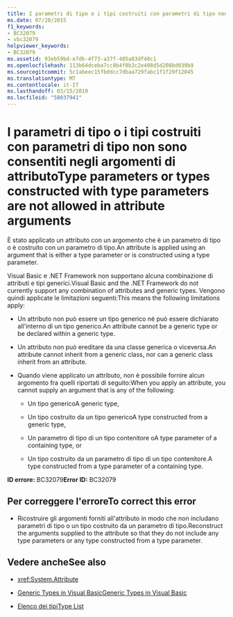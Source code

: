 ```yaml
---
title: I parametri di tipo o i tipi costruiti con parametri di tipo non sono consentiti negli argomenti di attributo
ms.date: 07/20/2015
f1_keywords:
- BC32079
- vbc32079
helpviewer_keywords:
- BC32079
ms.assetid: 93eb59bd-e7db-4f73-a37f-405a83df48c1
ms.openlocfilehash: 113b64dceba7cc8b4f8b3c2e408d5d208bd039b9
ms.sourcegitcommit: 5c1abeec15fbddcc7dbaa729fabc1f1f29f12045
ms.translationtype: MT
ms.contentlocale: it-IT
ms.lasthandoff: 03/15/2019
ms.locfileid: "58037941"
---
```

# <a name="type-parameters-or-types-constructed-with-type-parameters-are-not-allowed-in-attribute-arguments"></a><span data-ttu-id="d9f60-102">I parametri di tipo o i tipi costruiti con parametri di tipo non sono consentiti negli argomenti di attributo</span><span class="sxs-lookup"><span data-stu-id="d9f60-102">Type parameters or types constructed with type parameters are not allowed in attribute arguments</span></span>
<span data-ttu-id="d9f60-103">È stato applicato un attributo con un argomento che è un parametro di tipo o è costruito con un parametro di tipo.</span><span class="sxs-lookup"><span data-stu-id="d9f60-103">An attribute is applied using an argument that is either a type parameter or is constructed using a type parameter.</span></span>  
  
 <span data-ttu-id="d9f60-104">Visual Basic e .NET Framework non supportano alcuna combinazione di attributi e tipi generici.</span><span class="sxs-lookup"><span data-stu-id="d9f60-104">Visual Basic and the .NET Framework do not currently support any combination of attributes and generic types.</span></span> <span data-ttu-id="d9f60-105">Vengono quindi applicate le limitazioni seguenti:</span><span class="sxs-lookup"><span data-stu-id="d9f60-105">This means the following limitations apply:</span></span>  
  
-   <span data-ttu-id="d9f60-106">Un attributo non può essere un tipo generico né può essere dichiarato all'interno di un tipo generico.</span><span class="sxs-lookup"><span data-stu-id="d9f60-106">An attribute cannot be a generic type or be declared within a generic type.</span></span>  
  
-   <span data-ttu-id="d9f60-107">Un attributo non può ereditare da una classe generica o viceversa.</span><span class="sxs-lookup"><span data-stu-id="d9f60-107">An attribute cannot inherit from a generic class, nor can a generic class inherit from an attribute.</span></span>  
  
-   <span data-ttu-id="d9f60-108">Quando viene applicato un attributo, non è possibile fornire alcun argomento fra quelli riportati di seguito:</span><span class="sxs-lookup"><span data-stu-id="d9f60-108">When you apply an attribute, you cannot supply an argument that is any of the following:</span></span>  
  
    -   <span data-ttu-id="d9f60-109">Un tipo generico</span><span class="sxs-lookup"><span data-stu-id="d9f60-109">A generic type,</span></span>  
  
    -   <span data-ttu-id="d9f60-110">Un tipo costruito da un tipo generico</span><span class="sxs-lookup"><span data-stu-id="d9f60-110">A type constructed from a generic type,</span></span>  
  
    -   <span data-ttu-id="d9f60-111">Un parametro di tipo di un tipo contenitore o</span><span class="sxs-lookup"><span data-stu-id="d9f60-111">A type parameter of a containing type, or</span></span>  
  
    -   <span data-ttu-id="d9f60-112">Un tipo costruito da un parametro di tipo di un tipo contenitore.</span><span class="sxs-lookup"><span data-stu-id="d9f60-112">A type constructed from a type parameter of a containing type.</span></span>  
  
 <span data-ttu-id="d9f60-113">**ID errore:** BC32079</span><span class="sxs-lookup"><span data-stu-id="d9f60-113">**Error ID:** BC32079</span></span>  
  
## <a name="to-correct-this-error"></a><span data-ttu-id="d9f60-114">Per correggere l'errore</span><span class="sxs-lookup"><span data-stu-id="d9f60-114">To correct this error</span></span>  
  
-   <span data-ttu-id="d9f60-115">Ricostruire gli argomenti forniti all'attributo in modo che non includano parametri di tipo o un tipo costruito da un parametro di tipo.</span><span class="sxs-lookup"><span data-stu-id="d9f60-115">Reconstruct the arguments supplied to the attribute so that they do not include any type parameters or any type constructed from a type parameter.</span></span>  
  
## <a name="see-also"></a><span data-ttu-id="d9f60-116">Vedere anche</span><span class="sxs-lookup"><span data-stu-id="d9f60-116">See also</span></span>

- <xref:System.Attribute>

- [<span data-ttu-id="d9f60-117">Generic Types in Visual Basic</span><span class="sxs-lookup"><span data-stu-id="d9f60-117">Generic Types in Visual Basic</span></span>](../../visual-basic/programming-guide/language-features/data-types/generic-types.md)
- [<span data-ttu-id="d9f60-118">Elenco dei tipi</span><span class="sxs-lookup"><span data-stu-id="d9f60-118">Type List</span></span>](../../visual-basic/language-reference/statements/type-list.md)
